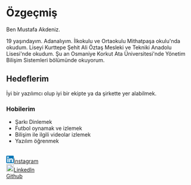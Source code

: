 # Özgeçmiş

Ben Mustafa Akdeniz.

19 yaşındayım. Adanalıyım. İlkokulu ve Ortaokulu Mithatpaşa okulu'nda okudum. Liseyi Kurttepe Şehit Ali Öztaş Mesleki ve Tekniki Anadolu Lisesi'nde okudum. Şu an Osmaniye Korkut Ata Üniversitesi'nde Yönetim Bilişim Sistemleri bölümünde okuyorum. 

## Hedeflerim

İyi bir yazılımcı olup iyi bir ekipte ya da şirkette yer alabilmek. 

### Hobilerim

* Şarkı Dinlemek
* Futbol oynamak ve izlemek
* Bilişim ile ilgili videolar izlemek
* Yazılım öğrenmek
<br>
<a href="https://www.instagram.com/mustafaakdeniz01/ " target="_blank" > <img src="download - Kopya.png"  height="20" width="20"/>İnstagram</a><br>
<a href="https://www.linkedin.com/in/mustafa-akdeniz/7a318a224" target="_blank" ><img src="images - Kopya"  height="20" width="20"/>LinkedIn</a><br>
<a href="https://github.com/MustafaAkdnz" target="_blank" >Github</a>

